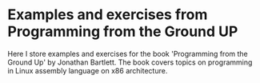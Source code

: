Examples and exercises from Programming from the Ground UP
======

Here I store examples and exercises for the book 'Programming from the Ground Up' by Jonathan Bartlett. The book covers topics on programming in Linux assembly language on x86 architecture.

